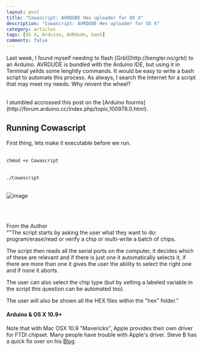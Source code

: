 ```yaml
---
layout: post
title: "Cowascript: AVRDUDE Hex uploader for OS X"
description: "Cowascript: AVRDUDE Hex uploader for OS X"
category: articles
tags: [OS X, Arduino, AVRdude, bash]
comments: false
---
```

<p>
Last week, I found myself needing to flash [Grbl](http://bengler.no/grbl) to an Arduino. AVRDUDE is bundled with the Arduino IDE, but using it in Terminal yeilds some lenghtly commands. It would be easy to write a bash script to automate this process. As always, I search the Internet for a script that may meet my needs. Why reivent the wheel?
</p>
<br>
I stumbled accrossed this post on the [Arduino fourms](http://forum.arduino.cc/index.php/topic,100978.0.html).



## Running Cowascript

First thing, lets make it executable before we run. 
<br /><br>


```chmod +x Cowascript```
<br /><br>


```./Cowascript```
<br /><br>

![image](http://www.walenoh.com/images/Cowasaki-Run.png)


<br /><br>

From the Author 
<br />
""The script starts by asking the user what they want to do: program/erase/read or verify a chip or multi-write a batch of chips.

The script then reads all the serial ports on the computer, it decides which of these are relevant and if there is just one it automatically selects it, if there are more than one it gives the user the ability to select the right one and if none it aborts.

The user can also select the chip type (but by setting a labeled variable in the script this question can be automated too).

The user will also be shown all the HEX files within the "hex" folder."


#### Arduino & OS X 10.9+

Note that with Mac OSX 10.9 "Mavericks", Apple provides their own driver for FTDI chipset. Many people have trouble with Apple's driver. Steve B has a quick fix over on his [Blog](http://stevenbreuls.com/2014/03/fix-ftdi-dmx-interface-arduino-on-osx-10-9-mavericks/).




